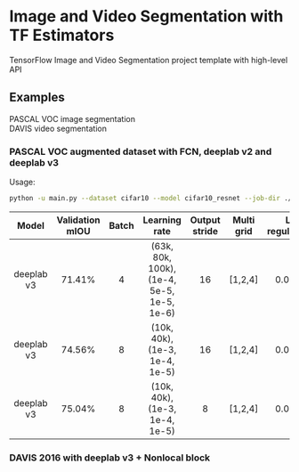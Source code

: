 # Image and Video Segmentation with TF Estimators
TensorFlow Image and Video Segmentation project template with high-level API

## Examples
PASCAL VOC image segmentation  
DAVIS video segmentation
### PASCAL VOC augmented dataset with FCN, deeplab v2 and deeplab v3  
Usage:
```bash
python -u main.py --dataset cifar10 --model cifar10_resnet --job-dir ./cifar10

```
| Model | Validation mIOU | Batch | Learning rate | Output stride | Multi grid | L2 regularizer | Num GPU | Batchnorm | Nonlocal |
|:------:|:------:|:-----:|:----------------------:|:--------:|:--------:|:--------:|:--------:|:------:|:------:|
| deeplab v3 | 71.41% | 4 | (63k, 80k, 100k), (1e-4, 5e-5, 1e-5, 1e-6) | 16 | [1,2,4] | 0.0001 | 1 | frozen | 0 |
| deeplab v3 | 74.56% | 8 | (10k, 40k), (1e-3, 1e-4, 1e-5)  | 16 | [1,2,4] | 0.0001 | 1 | frozen | 3 |
| deeplab v3 | 75.04% | 8 | (10k, 40k), (1e-3, 1e-4, 1e-5) | 8 | [1,2,4] | 0.0001 | 1 | frozen | 3 |


### DAVIS 2016 with deeplab v3 + Nonlocal block


